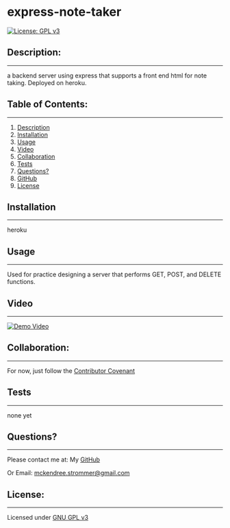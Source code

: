 # express-note-taker
  [![License: GPL v3](https://img.shields.io/badge/License-GPLv3-blue.svg)](https://www.gnu.org/licenses/gpl-3.0)

  ## Description:
  ___
  a backend server using express that supports a front end html for note taking. Deployed on heroku.

  ## Table of Contents:
  ___
  1) [Description](#description)
  2) [Installation](#installation)
  3) [Usage](#usage)
  4) [Video](#video)
  5) [Collaboration](#collaboration)
  6) [Tests](#tests)
  7) [Questions?](#questions?)
  8) [GitHub](#gitHub)
  9) [License](#license)

  ## Installation
  ___
  heroku

  ## Usage
  ___
  Used for practice designing a server that performs GET, POST, and DELETE functions.

  ## Video
  ___
  [![Demo Video](none)](none "Demo Video")

  ## Collaboration:
  ___
  For now, just follow the [Contributor Covenant](https://www.contributor-covenant.org/)

  ## Tests
  ___
  none yet

  ## Questions?
  ___
  Please contact me at:
  My [GitHub](https://github.com/Windowmac)
  
  Or Email:
  <mckendree.strommer@gmail.com>

  
  ## License: 
  ___
  Licensed under [GNU GPL v3](https://www.gnu.org/licenses/gpl-3.0)